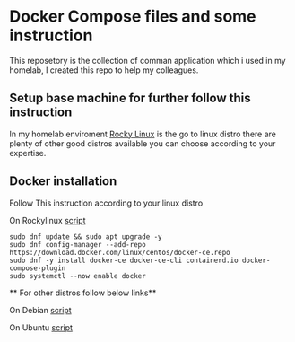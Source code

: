 # Docker Compose files and some instruction

This reposetory is the collection of comman application which i used in my homelab, I created this repo to help my colleagues.


## Setup base machine for further follow this instruction

In my homelab enviroment [Rocky Linux](https://rockylinux.org/about/#:~:text=It's%20name%20was%20chosen%20as,March%20and%20May%20of%202021.) is the go to linux distro there are plenty of other good distros available you can choose according to your expertise.

## Docker installation

Follow This instruction according to your linux distro

On Rockylinux [script](https://gist.github.com/ryanmaclean/91b270d858939729443f889760b4d72f)

```console
sudo dnf update && sudo apt upgrade -y 
sudo dnf config-manager --add-repo https://download.docker.com/linux/centos/docker-ce.repo
sudo dnf -y install docker-ce docker-ce-cli containerd.io docker-compose-plugin
sudo systemctl --now enable docker
```

** For other distros follow below links**

On Debian [script](https://gist.github.com/angristan/389ad925b61c663153e6f582f7ef370e)

On Ubuntu [script](https://github.com/docker/docker-install)